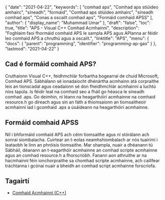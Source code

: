 {
  "date": "2021-04-22",
  "keywords": [
"comhad aps",
"Comhad aps stiúideo amhairc",
"síneadh",
"formáid",
"Comhad aps stiúideo amhairc",
"síneadh comhad aps",
"Conas a oscailt comhad aps",
"Formáid comhaid APSS"
],
  "author": {
    "display_name": "Muhammad Umar"
},
  "draft": "false",
  "toc": true,
  "title": "APS - Visual C++ Comhad Acmhainní",
  "description": "Foghlaim faoi fhormáid comhaid APS le sampla APS agus APIanna ar féidir leo comhaid APS a chruthú agus a oscailt.",
  "linktitle": "APS",
  "menu": {
    "docs": {
      "parent": "programming",
      "identifier": "programming-ap-gas"
}
},
  "lastmod": "2021-04-22"
}

## Cad é formáid comhaid APS?
Cruthaíonn Visual C++, feidhmchlár forbartha bogearraí de chuid Microsoft, Comhad APS. Sábhálann sé ionadaíocht dhénártha acmhainn atá corpraithe leis an tionscadal agus ceadaíonn sé don fheidhmchlár acmhainní a luchtú níos tapúla. Is féidir leat na comhaid seo a fháil go héasca le síneadh comhad .aps. Go deimhin, ní léann na heagarthóirí acmhainne na comhaid resource.h go díreach agus sin an fáth a thiomsaíonn an tiomsaitheoir acmhainní iad i gcomhaid .aps a úsáideann na heagarthóirí acmhainne.

## Formáid comhaid APSS
Níl i bhformáid comhaid APS ach céim tiomsaithe agus ní stórálann ach sonraí siombalacha. Cuirtear an t-eolas neamhshiombalach ar nós tuairimí i leataobh le linn an phróisis tiomsaithe. Mar shampla, nuair a dhéanann tú Sábháil, déanann an t-eagarthóir acmhainne an comhad scripte acmhainne agus an comhad resource.h a fhorscríobh. Fanann aon athruithe ar na hacmhainní féin ionchorpraithe sa chomhad scripte acmhainne, ach caillfear tráchtanna i gcónaí nuair a bheidh an comhad script acmhainne forscríofa.


## Tagairtí

 * [Comhaid Acmhainní (C++)](https://learn.microsoft.com/en-us/cpp/windows/resource-files-visual-studio?view=msvc-160)
 

